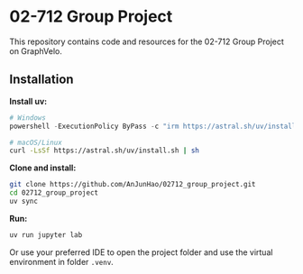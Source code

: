 # 02-712 Group Project

This repository contains code and resources for the 02-712 Group Project on GraphVelo.

## Installation

**Install uv:**
```powershell
# Windows
powershell -ExecutionPolicy ByPass -c "irm https://astral.sh/uv/install.ps1 | iex"
```

```bash
# macOS/Linux
curl -LsSf https://astral.sh/uv/install.sh | sh
```

**Clone and install:**
```bash
git clone https://github.com/AnJunHao/02712_group_project.git
cd 02712_group_project
uv sync
```

**Run:**

```bash
uv run jupyter lab
```

Or use your preferred IDE to open the project folder and use the virtual environment in folder `.venv`.
